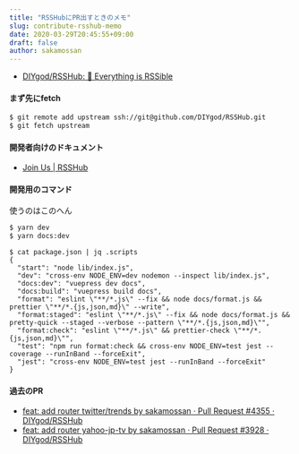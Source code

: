 ```yaml
---
title: "RSSHubにPR出すときのメモ"
slug: contribute-rsshub-memo
date: 2020-03-29T20:45:55+09:00
draft: false
author: sakamossan
---
```


- [DIYgod/RSSHub: 🍰 Everything is RSSible](https://github.com/DIYgod/RSSHub)


#### まず先にfetch

```bash
$ git remote add upstream ssh://git@github.com/DIYgod/RSSHub.git
$ git fetch upstream
```


#### 開発者向けのドキュメント

- [Join Us | RSSHub](https://docs.rsshub.app/en/joinus/)


#### 開発用のコマンド

使うのはこのへん

```bash
$ yarn dev
$ yarn docs:dev
```

```console
$ cat package.json | jq .scripts
{
  "start": "node lib/index.js",
  "dev": "cross-env NODE_ENV=dev nodemon --inspect lib/index.js",
  "docs:dev": "vuepress dev docs",
  "docs:build": "vuepress build docs",
  "format": "eslint \"**/*.js\" --fix && node docs/format.js && prettier \"**/*.{js,json,md}\" --write",
  "format:staged": "eslint \"**/*.js\" --fix && node docs/format.js && pretty-quick --staged --verbose --pattern \"**/*.{js,json,md}\"",
  "format:check": "eslint \"**/*.js\" && prettier-check \"**/*.{js,json,md}\"",
  "test": "npm run format:check && cross-env NODE_ENV=test jest --coverage --runInBand --forceExit",
  "jest": "cross-env NODE_ENV=test jest --runInBand --forceExit"
}
```


#### 過去のPR

- [feat: add router twitter/trends by sakamossan · Pull Request #4355 · DIYgod/RSSHub](https://github.com/DIYgod/RSSHub/pull/4355)
- [feat: add router yahoo-jp-tv by sakamossan · Pull Request #3928 · DIYgod/RSSHub](https://github.com/DIYgod/RSSHub/pull/3928)
